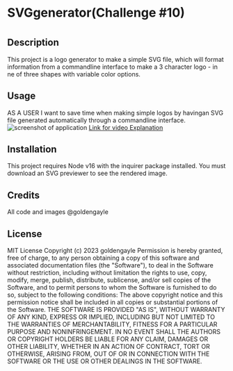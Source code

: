 # SVGgenerator(Challenge #10)
# 
## Description
This project is a logo generator to make a simple SVG file, which will format information  from a commandline interface to make a 3 character logo  - in ne of three shapes with variable color options.
## Usage
AS A USER I want to save time when making simple logos by havingan SVG file generated automatically through a commandline interface.
<img src=".examples/SVGgeneratorAPPimage.png" alt="screenshot of application">
  <a href= ""> Link for video Explanation </a>


## Installation
This project requires Node v16 with the inquirer package installed.  You must download an SVG previewer to see the rendered image. 


## Credits
All code and images @goldengayle

## License
MIT License
Copyright (c) 2023 goldengayle
Permission is hereby granted, free of charge, to any person obtaining a copy of this software and associated documentation files (the "Software"), to deal in the Software without restriction, including without limitation the rights to use, copy, modify, merge, publish, distribute, sublicense, and/or sell copies of the Software, and to permit persons to whom the Software is furnished to do so, subject to the following conditions:
The above copyright notice and this permission notice shall be included in all copies or substantial portions of the Software.
THE SOFTWARE IS PROVIDED "AS IS", WITHOUT WARRANTY OF ANY KIND, EXPRESS OR IMPLIED, INCLUDING BUT NOT LIMITED TO THE WARRANTIES OF MERCHANTABILITY, FITNESS FOR A PARTICULAR PURPOSE AND NONINFRINGEMENT. IN NO EVENT SHALL THE AUTHORS OR COPYRIGHT HOLDERS BE LIABLE FOR ANY CLAIM, DAMAGES OR OTHER LIABILITY, WHETHER IN AN ACTION OF CONTRACT, TORT OR OTHERWISE, ARISING FROM, OUT OF OR IN CONNECTION WITH THE SOFTWARE OR THE USE OR OTHER DEALINGS IN THE SOFTWARE.
